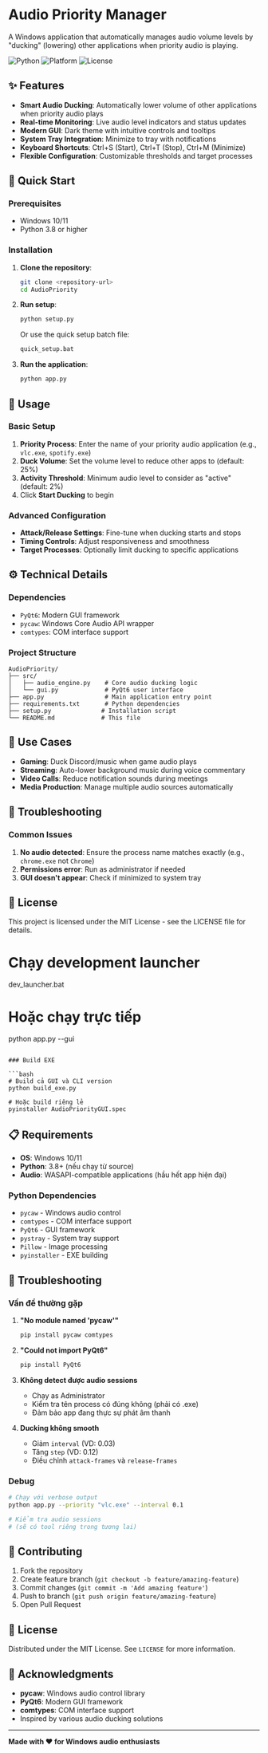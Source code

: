 # Audio Priority Manager

A Windows application that automatically manages audio volume levels by "ducking" (lowering) other applications when priority audio is playing.

![Python](https://img.shields.io/badge/python-v3.8+-blue.svg)
![Platform](https://img.shields.io/badge/platform-windows-lightgrey.svg)
![License](https://img.shields.io/badge/license-MIT-green.svg)

## ✨ Features

- **Smart Audio Ducking**: Automatically lower volume of other applications when priority audio plays
- **Real-time Monitoring**: Live audio level indicators and status updates
- **Modern GUI**: Dark theme with intuitive controls and tooltips
- **System Tray Integration**: Minimize to tray with notifications
- **Keyboard Shortcuts**: Ctrl+S (Start), Ctrl+T (Stop), Ctrl+M (Minimize)
- **Flexible Configuration**: Customizable thresholds and target processes

## 🚀 Quick Start

### Prerequisites
- Windows 10/11
- Python 3.8 or higher

### Installation

1. **Clone the repository**:
   ```bash
   git clone <repository-url>
   cd AudioPriority
   ```

2. **Run setup**:
   ```bash
   python setup.py
   ```
   Or use the quick setup batch file:
   ```bash
   quick_setup.bat
   ```

3. **Run the application**:
   ```bash
   python app.py
   ```

## 📖 Usage

### Basic Setup
1. **Priority Process**: Enter the name of your priority audio application (e.g., `vlc.exe`, `spotify.exe`)
2. **Duck Volume**: Set the volume level to reduce other apps to (default: 25%)
3. **Activity Threshold**: Minimum audio level to consider as "active" (default: 2%)
4. Click **Start Ducking** to begin

### Advanced Configuration
- **Attack/Release Settings**: Fine-tune when ducking starts and stops
- **Timing Controls**: Adjust responsiveness and smoothness
- **Target Processes**: Optionally limit ducking to specific applications

## ⚙️ Technical Details

### Dependencies
- `PyQt6`: Modern GUI framework
- `pycaw`: Windows Core Audio API wrapper
- `comtypes`: COM interface support

### Project Structure
```
AudioPriority/
├── src/
│   ├── audio_engine.py    # Core audio ducking logic
│   └── gui.py             # PyQt6 user interface
├── app.py                 # Main application entry point
├── requirements.txt       # Python dependencies
├── setup.py              # Installation script
└── README.md             # This file
```

## 🎯 Use Cases

- **Gaming**: Duck Discord/music when game audio plays
- **Streaming**: Auto-lower background music during voice commentary
- **Video Calls**: Reduce notification sounds during meetings
- **Media Production**: Manage multiple audio sources automatically

## 🐛 Troubleshooting

### Common Issues
1. **No audio detected**: Ensure the process name matches exactly (e.g., `chrome.exe` not `Chrome`)
2. **Permissions error**: Run as administrator if needed
3. **GUI doesn't appear**: Check if minimized to system tray

## 📝 License

This project is licensed under the MIT License - see the LICENSE file for details.

# Chạy development launcher
dev_launcher.bat

# Hoặc chạy trực tiếp
python app.py --gui
```

### Build EXE

```bash
# Build cả GUI và CLI version
python build_exe.py

# Hoặc build riêng lẻ
pyinstaller AudioPriorityGUI.spec
```

## 📋 Requirements

- **OS**: Windows 10/11
- **Python**: 3.8+ (nếu chạy từ source)
- **Audio**: WASAPI-compatible applications (hầu hết app hiện đại)

### Python Dependencies

- `pycaw` - Windows audio control
- `comtypes` - COM interface support  
- `PyQt6` - GUI framework
- `pystray` - System tray support
- `Pillow` - Image processing
- `pyinstaller` - EXE building

## 🐛 Troubleshooting

### Vấn đề thường gặp

1. **"No module named 'pycaw'"**
   ```bash
   pip install pycaw comtypes
   ```

2. **"Could not import PyQt6"**
   ```bash
   pip install PyQt6
   ```

3. **Không detect được audio sessions**
   - Chạy as Administrator
   - Kiểm tra tên process có đúng không (phải có .exe)
   - Đảm bảo app đang thực sự phát âm thanh

4. **Ducking không smooth**
   - Giảm `interval` (VD: 0.03)
   - Tăng `step` (VD: 0.12)
   - Điều chỉnh `attack-frames` và `release-frames`

### Debug

```bash
# Chạy với verbose output
python app.py --priority "vlc.exe" --interval 0.1

# Kiểm tra audio sessions
# (sẽ có tool riêng trong tương lai)
```

## 🤝 Contributing

1. Fork the repository
2. Create feature branch (`git checkout -b feature/amazing-feature`)  
3. Commit changes (`git commit -m 'Add amazing feature'`)
4. Push to branch (`git push origin feature/amazing-feature`)
5. Open Pull Request

## 📄 License

Distributed under the MIT License. See `LICENSE` for more information.

## 🙏 Acknowledgments

- **pycaw**: Windows audio control library
- **PyQt6**: Modern GUI framework
- **comtypes**: COM interface support
- Inspired by various audio ducking solutions

---

**Made with ❤️ for Windows audio enthusiasts**
